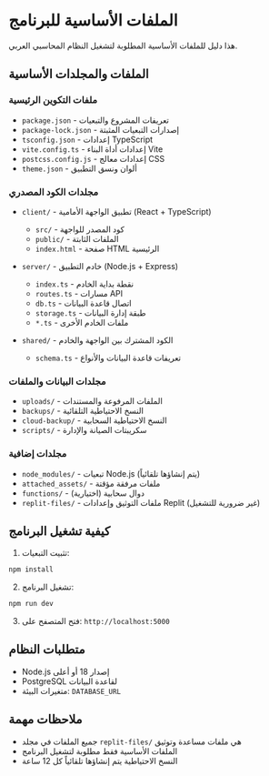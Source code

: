 # الملفات الأساسية للبرنامج

هذا دليل للملفات الأساسية المطلوبة لتشغيل النظام المحاسبي العربي.

## الملفات والمجلدات الأساسية

### ملفات التكوين الرئيسية
- `package.json` - تعريفات المشروع والتبعيات
- `package-lock.json` - إصدارات التبعيات المثبتة
- `tsconfig.json` - إعدادات TypeScript
- `vite.config.ts` - إعدادات أداة البناء Vite
- `postcss.config.js` - إعدادات معالج CSS
- `theme.json` - ألوان ونسق التطبيق

### مجلدات الكود المصدري
- `client/` - تطبيق الواجهة الأمامية (React + TypeScript)
  - `src/` - كود المصدر للواجهة
  - `public/` - الملفات الثابتة
  - `index.html` - صفحة HTML الرئيسية

- `server/` - خادم التطبيق (Node.js + Express)
  - `index.ts` - نقطة بداية الخادم
  - `routes.ts` - مسارات API
  - `db.ts` - اتصال قاعدة البيانات
  - `storage.ts` - طبقة إدارة البيانات
  - `*.ts` - ملفات الخادم الأخرى

- `shared/` - الكود المشترك بين الواجهة والخادم
  - `schema.ts` - تعريفات قاعدة البيانات والأنواع

### مجلدات البيانات والملفات
- `uploads/` - الملفات المرفوعة والمستندات
- `backups/` - النسخ الاحتياطية التلقائية
- `cloud-backup/` - النسخ الاحتياطية السحابية
- `scripts/` - سكريبتات الصيانة والإدارة

### مجلدات إضافية
- `node_modules/` - تبعيات Node.js (يتم إنشاؤها تلقائياً)
- `attached_assets/` - ملفات مرفقة مؤقتة
- `functions/` - دوال سحابية (اختيارية)
- `replit-files/` - ملفات التوثيق وإعدادات Replit (غير ضرورية للتشغيل)

## كيفية تشغيل البرنامج

1. تثبيت التبعيات:
```bash
npm install
```

2. تشغيل البرنامج:
```bash
npm run dev
```

3. فتح المتصفح على: `http://localhost:5000`

## متطلبات النظام
- Node.js إصدار 18 أو أعلى
- PostgreSQL لقاعدة البيانات
- متغيرات البيئة: `DATABASE_URL`

## ملاحظات مهمة
- جميع الملفات في مجلد `replit-files/` هي ملفات مساعدة وتوثيق
- الملفات الأساسية فقط مطلوبة لتشغيل البرنامج
- النسخ الاحتياطية يتم إنشاؤها تلقائياً كل 12 ساعة